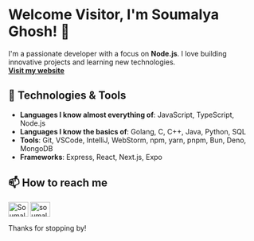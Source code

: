 # Welcome Visitor, I'm Soumalya Ghosh! 👋

I'm a passionate developer with a focus on **Node.js**. I love building innovative projects and learning new technologies.<br>
**[Visit my website](https://duck.is-a.dev)**

## 🔧 Technologies & Tools

- **Languages I know almost everything of**: JavaScript, TypeScript, Node.js
- **Languages I know the basics of**: Golang, C, C++, Java, Python, SQL
- **Tools**: Git, VSCode, IntelliJ, WebStorm, npm, yarn, pnpm, Bun, Deno, MongoDB
- **Frameworks**: Express, React, Next.js, Expo

## 📫 How to reach me

[<img align="center" src="https://raw.githubusercontent.com/rahuldkjain/github-profile-readme-generator/master/src/images/icons/Social/twitter.svg" alt="Soumalyaplayz" height="30" width="40" />](https://x.com/Soumalyaplayz)
[<img align="center" src="https://raw.githubusercontent.com/rahuldkjain/github-profile-readme-generator/master/src/images/icons/Social/linked-in-alt.svg" alt="soumalya-ghosh-0a0bb8274" height="30" width="40" />](https://www.linkedin.com/in/soumalya-ghosh-0a0bb8274/)

Thanks for stopping by!
